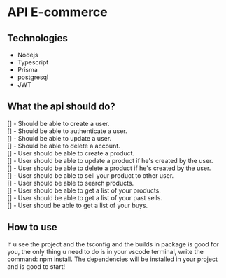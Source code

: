 # API E-commerce

## Technologies
- Nodejs
- Typescript
- Prisma
- postgresql
- JWT


 ## What the api should do?
 
 [] - Should be able to create a user. </br>
 [] - Should be able to authenticate a user.  </br>
 [] - Should be able to update a user. </br>
 [] - Should be able to delete a account. </br>
 [] - User should be able to create a product. </br>
 [] - User should be able to update a product if he's created by the user. </br>
 [] - User should be able to delete a product if he's created by the user. </br>
 [] - User should be able to sell your product to other user. </br>
 [] - User should be able to search products. </br>
 [] - User should be able to get a list of your products. </br>
 [] - User should be able to get a list of your past sells. </br>
 [] - User shoud be able to get a list of your buys. </br>
  
 
## How to use
If u see the project and the tsconfig and the builds in package is good for you, the only thing u need to do is in your vscode terminal, write the command: npm install.
The dependencies will be installed in your project and is good to start!

